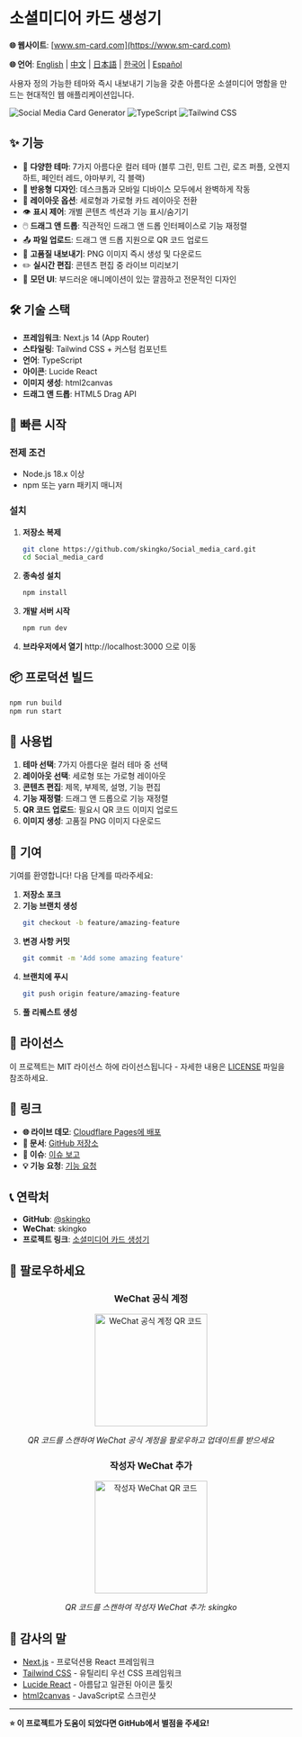 # 소셜미디어 카드 생성기

**🌐 웹사이트**: [www.sm-card.com](https://www.sm-card.com)

**🌐 언어**: [English](./README.md) | [中文](./README.zh-CN.md) | [日本語](./README.ja.md) | [한국어](#) | [Español](./README.es.md)

사용자 정의 가능한 테마와 즉시 내보내기 기능을 갖춘 아름다운 소셜미디어 명함을 만드는 현대적인 웹 애플리케이션입니다.

![Social Media Card Generator](https://img.shields.io/badge/Next.js-14-black?style=for-the-badge&logo=next.js)
![TypeScript](https://img.shields.io/badge/TypeScript-007ACC?style=for-the-badge&logo=typescript&logoColor=white)
![Tailwind CSS](https://img.shields.io/badge/Tailwind_CSS-38B2AC?style=for-the-badge&logo=tailwind-css&logoColor=white)

## ✨ 기능

- 🎨 **다양한 테마**: 7가지 아름다운 컬러 테마 (블루 그린, 민트 그린, 로즈 퍼플, 오렌지 하트, 페인터 레드, 야마부키, 긱 블랙)
- 📱 **반응형 디자인**: 데스크톱과 모바일 디바이스 모두에서 완벽하게 작동
- 🔄 **레이아웃 옵션**: 세로형과 가로형 카드 레이아웃 전환
- 👁️ **표시 제어**: 개별 콘텐츠 섹션과 기능 표시/숨기기
- 🖱️ **드래그 앤 드롭**: 직관적인 드래그 앤 드롭 인터페이스로 기능 재정렬
- 📤 **파일 업로드**: 드래그 앤 드롭 지원으로 QR 코드 업로드
- 📸 **고품질 내보내기**: PNG 이미지 즉시 생성 및 다운로드
- ✏️ **실시간 편집**: 콘텐츠 편집 중 라이브 미리보기
- 🌟 **모던 UI**: 부드러운 애니메이션이 있는 깔끔하고 전문적인 디자인

## 🛠️ 기술 스택

- **프레임워크**: Next.js 14 (App Router)
- **스타일링**: Tailwind CSS + 커스텀 컴포넌트
- **언어**: TypeScript
- **아이콘**: Lucide React
- **이미지 생성**: html2canvas
- **드래그 앤 드롭**: HTML5 Drag API

## 🚀 빠른 시작

### 전제 조건

- Node.js 18.x 이상
- npm 또는 yarn 패키지 매니저

### 설치

1. **저장소 복제**
   ```bash
   git clone https://github.com/skingko/Social_media_card.git
   cd Social_media_card
   ```

2. **종속성 설치**
   ```bash
   npm install
   ```

3. **개발 서버 시작**
   ```bash
   npm run dev
   ```

4. **브라우저에서 열기**
   http://localhost:3000 으로 이동

## 📦 프로덕션 빌드

```bash
npm run build
npm run start
```

## 🎨 사용법

1. **테마 선택**: 7가지 아름다운 컬러 테마 중 선택
2. **레이아웃 선택**: 세로형 또는 가로형 레이아웃
3. **콘텐츠 편집**: 제목, 부제목, 설명, 기능 편집
4. **기능 재정렬**: 드래그 앤 드롭으로 기능 재정렬
5. **QR 코드 업로드**: 필요시 QR 코드 이미지 업로드
6. **이미지 생성**: 고품질 PNG 이미지 다운로드

## 🤝 기여

기여를 환영합니다! 다음 단계를 따라주세요:

1. **저장소 포크**
2. **기능 브랜치 생성**
   ```bash
   git checkout -b feature/amazing-feature
   ```
3. **변경 사항 커밋**
   ```bash
   git commit -m 'Add some amazing feature'
   ```
4. **브랜치에 푸시**
   ```bash
   git push origin feature/amazing-feature
   ```
5. **풀 리퀘스트 생성**

## 📄 라이선스

이 프로젝트는 MIT 라이선스 하에 라이선스됩니다 - 자세한 내용은 [LICENSE](LICENSE) 파일을 참조하세요.

## 🔗 링크

- **🌐 라이브 데모**: [Cloudflare Pages에 배포](https://social-media-card.pages.dev)
- **📖 문서**: [GitHub 저장소](https://github.com/skingko/Social_media_card)
- **🐛 이슈**: [이슈 보고](https://github.com/skingko/Social_media_card/issues)
- **💡 기능 요청**: [기능 요청](https://github.com/skingko/Social_media_card/issues/new)

## 📞 연락처

- **GitHub**: [@skingko](https://github.com/skingko)
- **WeChat**: skingko
- **프로젝트 링크**: [소셜미디어 카드 생성기](https://github.com/skingko/Social_media_card)

## 📱 팔로우하세요

<div align="center">

### WeChat 공식 계정
<img src="https://test-models.oss-cn-shanghai.aliyuncs.com/pics_go/202509110044079.jpg" width="200" alt="WeChat 공식 계정 QR 코드">

*QR 코드를 스캔하여 WeChat 공식 계정을 팔로우하고 업데이트를 받으세요*

### 작성자 WeChat 추가
<img src="https://test-models.oss-cn-shanghai.aliyuncs.com/pics_go/202509102242338.png" width="200" alt="작성자 WeChat QR 코드">

*QR 코드를 스캔하여 작성자 WeChat 추가: skingko*

</div>

## 🙏 감사의 말

- [Next.js](https://nextjs.org/) - 프로덕션용 React 프레임워크
- [Tailwind CSS](https://tailwindcss.com/) - 유틸리티 우선 CSS 프레임워크
- [Lucide React](https://lucide.dev/) - 아름답고 일관된 아이콘 툴킷
- [html2canvas](https://html2canvas.hertzen.com/) - JavaScript로 스크린샷

---

**⭐ 이 프로젝트가 도움이 되었다면 GitHub에서 별점을 주세요!**

